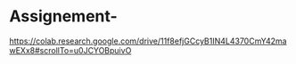 # Assignement-
https://colab.research.google.com/drive/11f8efjGCcyB1IN4L4370CmY42mawEXx8#scrollTo=u0JCYOBpuivO
